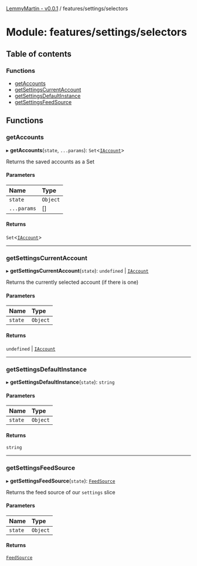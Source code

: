 [LemmyMartin - v0.0.1](../README.md) / features/settings/selectors

# Module: features/settings/selectors

## Table of contents

### Functions

- [getAccounts](features_settings_selectors.md#getaccounts)
- [getSettingsCurrentAccount](features_settings_selectors.md#getsettingscurrentaccount)
- [getSettingsDefaultInstance](features_settings_selectors.md#getsettingsdefaultinstance)
- [getSettingsFeedSource](features_settings_selectors.md#getsettingsfeedsource)

## Functions

### getAccounts

▸ **getAccounts**(`state`, `...params`): `Set`<[`IAccount`](../interfaces/features_settings_types.IAccount.md)\>

Returns the saved accounts as a Set

#### Parameters

| Name | Type |
| :------ | :------ |
| `state` | `Object` |
| `...params` | [] |

#### Returns

`Set`<[`IAccount`](../interfaces/features_settings_types.IAccount.md)\>

___

### getSettingsCurrentAccount

▸ **getSettingsCurrentAccount**(`state`): `undefined` \| [`IAccount`](../interfaces/features_settings_types.IAccount.md)

Returns the currently selected account (if there is one)

#### Parameters

| Name | Type |
| :------ | :------ |
| `state` | `Object` |

#### Returns

`undefined` \| [`IAccount`](../interfaces/features_settings_types.IAccount.md)

___

### getSettingsDefaultInstance

▸ **getSettingsDefaultInstance**(`state`): `string`

#### Parameters

| Name | Type |
| :------ | :------ |
| `state` | `Object` |

#### Returns

`string`

___

### getSettingsFeedSource

▸ **getSettingsFeedSource**(`state`): [`FeedSource`](../enums/features_settings_types.FeedSource.md)

Returns the feed source of our `settings` slice

#### Parameters

| Name | Type |
| :------ | :------ |
| `state` | `Object` |

#### Returns

[`FeedSource`](../enums/features_settings_types.FeedSource.md)
